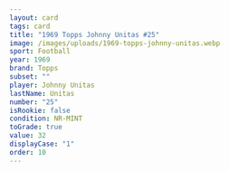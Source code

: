 ```yaml
---
layout: card
tags: card
title: "1969 Topps Johnny Unitas #25"
image: /images/uploads/1969-topps-johnny-unitas.webp
sport: Football
year: 1969
brand: Topps
subset: ""
player: Johnny Unitas
lastName: Unitas
number: "25"
isRookie: false
condition: NR-MINT
toGrade: true
value: 32
displayCase: "1"
order: 10
---
```

